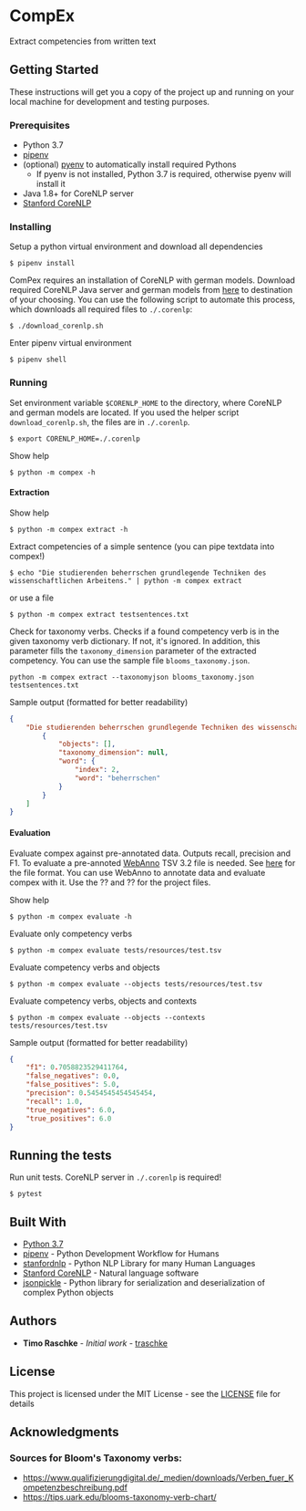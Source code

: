 # CompEx

Extract competencies from written text

## Getting Started

These instructions will get you a copy of the project up and running on your local machine for development and testing purposes.

### Prerequisites

* Python 3.7 
* [pipenv](https://github.com/pypa/pipenv)
* (optional) [pyenv](https://github.com/pyenv/pyenv) to automatically install required Pythons
  * If pyenv is not installed, Python 3.7 is required, otherwise pyenv will install it
* Java 1.8+ for CoreNLP server
* [Stanford CoreNLP](https://stanfordnlp.github.io/CoreNLP/index.html)

### Installing

Setup a python virtual environment and download all dependencies

```
$ pipenv install
```

ComPex requires an installation of CoreNLP with german models. Download required CoreNLP Java server and german models from [here](https://stanfordnlp.github.io/CoreNLP/download.html) to destination of your choosing. You can use the following script to automate this process, which downloads all required files to `./.corenlp`:
```
$ ./download_corenlp.sh
```

Enter pipenv virtual environment

```
$ pipenv shell
```

### Running
Set environment variable `$CORENLP_HOME` to the directory, where CoreNLP and german models are located. If you used the helper script `download_corenlp.sh`, the files are in `./.corenlp`.
```
$ export CORENLP_HOME=./.corenlp
```

Show help
```
$ python -m compex -h
```

#### Extraction

Show help
```
$ python -m compex extract -h
```

Extract competencies of a simple sentence (you can pipe textdata into compex!)
```
$ echo "Die studierenden beherrschen grundlegende Techniken des wissenschaftlichen Arbeitens." | python -m compex extract
```

or use a file
```
$ python -m compex extract testsentences.txt
```

Check for taxonomy verbs. Checks if a found competency verb is in the given taxonomy verb dictionary. If not, it's ignored. In addition, this parameter fills the `taxonomy_dimension` parameter of the extracted competency. You can use the sample file `blooms_taxonomy.json`.
```
python -m compex extract --taxonomyjson blooms_taxonomy.json testsentences.txt
```

Sample output (formatted for better readability)
```json
{
    "Die studierenden beherrschen grundlegende Techniken des wissenschaftlichen Arbeitens.": [
        {
            "objects": [],
            "taxonomy_dimension": null,
            "word": {
                "index": 2,
                "word": "beherrschen"
            }
        }
    ]
}
```

#### Evaluation
Evaluate compex against pre-annotated data. Outputs recall, precision and F1.
To evaluate a pre-annoted [WebAnno](https://webanno.github.io/webanno/) TSV 3.2 file is needed. See [here](https://webanno.github.io/webanno/releases/3.6.4/docs/user-guide.html#sect_webannotsv) for the file format. You can use WebAnno to annotate data and evaluate compex with it. Use the ?? and ?? for the project files.

Show help
```
$ python -m compex evaluate -h
```

Evaluate only competency verbs
```
$ python -m compex evaluate tests/resources/test.tsv
```

Evaluate competency verbs and objects
```
$ python -m compex evaluate --objects tests/resources/test.tsv
```

Evaluate competency verbs, objects and contexts
```
$ python -m compex evaluate --objects --contexts tests/resources/test.tsv
```

Sample output (formatted for better readability)
```json
{
    "f1": 0.7058823529411764,
    "false_negatives": 0.0,
    "false_positives": 5.0,
    "precision": 0.5454545454545454,
    "recall": 1.0,
    "true_negatives": 6.0,
    "true_positives": 6.0
}
```

## Running the tests

Run unit tests. CoreNLP server in `./.corenlp` is required!

```
$ pytest
```

## Built With

* [Python 3.7](https://docs.python.org/3.7/)
* [pipenv](https://pipenv.pypa.io/en/latest/) - Python Development Workflow for Humans
* [stanfordnlp](https://stanfordnlp.github.io/stanfordnlp/) - Python NLP Library for many Human Languages
* [Stanford CoreNLP](https://stanfordnlp.github.io/CoreNLP/index.html) - Natural language software 
* [jsonpickle](https://jsonpickle.github.io/) - Python library for serialization and deserialization of complex Python objects


## Authors

* **Timo Raschke** - *Initial work* - [traschke](https://github.com/traschke)

## License

This project is licensed under the MIT License - see the [LICENSE](LICENSE) file for details

## Acknowledgments

### Sources for Bloom's Taxonomy verbs:
* https://www.qualifizierungdigital.de/_medien/downloads/Verben_fuer_Kompetenzbeschreibung.pdf
* https://tips.uark.edu/blooms-taxonomy-verb-chart/
